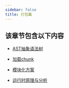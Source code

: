 ```yaml
---
sidebar: false
title: 打包篇
---
```

## 该章节包含以下内容
- [AST抽象语法树](AST抽象语法树.md)

  
- [加载chunk](加载chunk.md)

  
- [模块化方案](模块化方案.md)

  
- [运行时原理与分析](运行时原理与分析.md)

  